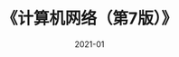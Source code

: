 ---
title: 《计算机网络（第7版）》
page: readings
score: 2
comment: 弃坑书籍，内容还是不够体系
date: 2021-01
douban: https://book.douban.com/subject/26960678/
tags: 
- 计算机
---